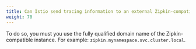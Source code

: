 ```yaml
---
title: Can Istio send tracing information to an external Zipkin-compatible backend?
weight: 70
---
```


To do so, you must you use the fully qualified domain name of the Zipkin-compatible instance. For example:
`zipkin.mynamespace.svc.cluster.local`.
